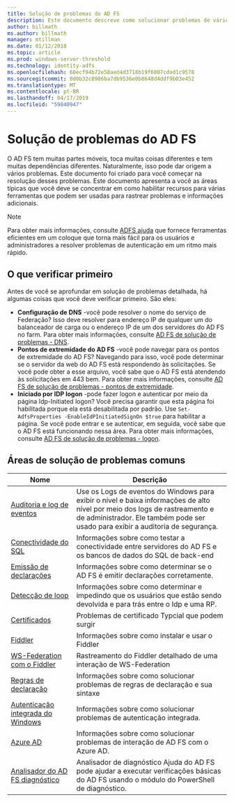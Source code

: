 ```yaml
---
title: Solução de problemas do AD FS
description: Este documento descreve como solucionar problemas de vários aspectos do AD FS
author: billmath
ms.author: billmath
manager: mtillman
ms.date: 01/12/2018
ms.topic: article
ms.prod: windows-server-threshold
ms.technology: identity-adfs
ms.openlocfilehash: 60ecf94b72e58aed4d3718b19f6007cdad1c9578
ms.sourcegitcommit: 0d0b32c8986ba7db9536e0b8648d4ddf9b03e452
ms.translationtype: MT
ms.contentlocale: pt-BR
ms.lasthandoff: 04/17/2019
ms.locfileid: "59840947"
---
```

# <a name="troubleshooting-ad-fs"></a>Solução de problemas do AD FS
O AD FS tem muitas partes móveis, toca muitas coisas diferentes e tem muitas dependências diferentes.  Naturalmente, isso pode dar origem a vários problemas.  Este documento foi criado para você começar na resolução desses problemas.  Este documento apresenta a você as áreas típicas que você deve se concentrar em como habilitar recursos para várias ferramentas que podem ser usadas para rastrear problemas e informações adicionais.  

>[!NOTE]
>Para obter mais informações, consulte [ADFS ajuda](http://adfshelp.microsoft.com) que fornece ferramentas eficientes em um coloque que torna mais fácil para os usuários e administradores a resolver problemas de autenticação em um ritmo mais rápido. 


## <a name="what-to-check-first"></a>O que verificar primeiro
Antes de você se aprofundar em solução de problemas detalhada, há algumas coisas que você deve verificar primeiro.  São eles:
- **Configuração de DNS** -você pode resolver o nome do serviço de Federação?  Isso deve resolver para endereço IP de qualquer um do balanceador de carga ou o endereço IP de um dos servidores do AD FS no farm.  Para obter mais informações, consulte [AD FS de solução de problemas - DNS](ad-fs-tshoot-dns.md).
- **Pontos de extremidade do AD FS** -você pode navegar para os pontos de extremidade do AD FS?  Navegando para isso, você pode determinar se o servidor da web do AD FS está respondendo às solicitações.  Se você pode obter a esse arquivo, você sabe que o AD FS está atendendo às solicitações em 443 bem.  Para obter mais informações, consulte [AD FS de solução de problemas - pontos de extremidade](ad-fs-tshoot-endpoints.md).
- **Iniciado por IDP logon** -pode fazer logon e autenticar por meio da página Idp-Initiated logon?  Você precisa garantir que esta página foi habilitada porque ela está desabilitada por padrão.  Use `Set-AdfsProperties -EnableIdPInitiatedSignOn $true` para habilitar a página.  Se você pode entrar e se autenticar, em seguida, você sabe que o AD FS está funcionando nessa área.  Para obter mais informações, consulte [AD FS de solução de problemas - logon](ad-fs-tshoot-initiatedsignon.md).
##  <a name="common-troubleshooting-areas"></a>Áreas de solução de problemas comuns

|Nome|Descrição|
|-----|-----|
|[Auditoria e log de eventos](ad-fs-tshoot-logging.md)|Use os Logs de eventos do Windows para exibir o nível e baixa informações de alto nível por meio dos logs de rastreamento e de administrador.  Ele também pode ser usado para exibir a auditoria de segurança.|
|[Conectividade do SQL](ad-fs-tshoot-sql.md)|Informações sobre como testar a conectividade entre servidores do AD FS e os bancos de dados do SQL de back-end|
|[Emissão de declarações](ad-fs-tshoot-claims-issuance.md)|Informações sobre como determinar se o AD FS é emitir declarações corretamente.|
|[Detecção de loop](ad-fs-tshoot-loop.md)|Informações sobre como determinar e impedindo que os usuários que estão sendo devolvida e para trás entre o Idp e uma RP.|
|[Certificados](ad-fs-tshoot-certs.md)|Problemas de certificado Typcial que podem surgir|
|[Fiddler](ad-fs-tshoot-fiddler.md)|Informações sobre como instalar e usar o Fiddler|
|[WS-Federation com o Fiddler](ad-fs-tshoot-fiddler-ws-fed.md)|Rastreamento do Fiddler detalhado de uma interação de WS-Federation|
|[Regras de declaração](ad-fs-tshoot-claims-rules.md)|Informações sobre como solucionar problemas de regras de declaração e sua sintaxe|
|[Autenticação integrada do Windows](ad-fs-tshoot-iwa.md)|Informações sobre como solucionar problemas de autenticação integrada.|
|[Azure AD](ad-fs-tshoot-azure.md)|Informações sobre como solucionar problemas de interação de AD FS com o Azure AD.|
|[Analisador do AD FS diagnóstico](ad-fs-diagnostics-analyzer.md)|Analisador de diagnóstico Ajuda do AD FS pode ajudar a executar verificações básicas do AD FS usando o módulo do PowerShell de diagnóstico. 